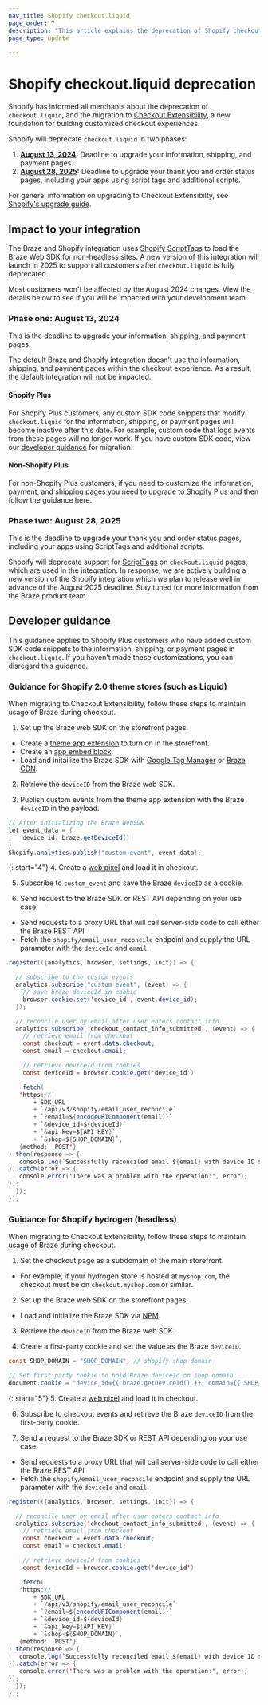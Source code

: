 ```yaml
---
nav_title: Shopify checkout.liquid
page_order: 7
description: "This article explains the deprecation of Shopify checkout.liquid, including the impact to your Shopify integration and guidance for developers."
page_type: update

---
```


# Shopify checkout.liquid deprecation

Shopify has informed all merchants about the deprecation of `checkout.liquid`, and the migration to [Checkout Extensibility](https://www.shopify.com/enterprise/blog/checkout-extensibility-winter-editions), a new foundation for building customized checkout experiences. 

Shopify will deprecate `checkout.liquid` in two phases:

1. **[August 13, 2024](#phase-one-august-13-2024):** Deadline to upgrade your information, shipping, and payment pages.
2. **[August 28, 2025](#phase-two-august-28-2025):** Deadline to upgrade your thank you and order status pages, including your apps using script tags and additional scripts.

For general information on upgrading to Checkout Extensibilty, see [Shopify's upgrade guide](https://help.shopify.com/en/manual/checkout-settings/customize-checkout-configurations/checkout-extensibility).

## Impact to your integration

The Braze and Shopify integration uses [Shopify ScriptTags](https://shopify.dev/docs/apps/build/online-store/script-tag-legacy) to load the Braze Web SDK for non-headless sites. A new version of this integration will launch in 2025 to support all customers after `checkout.liquid` is fully deprecated. 

Most customers won't be affected by the August 2024 changes. View the details below to see if you will be impacted with your development team.

### Phase one: August 13, 2024

This is the deadline to upgrade your information, shipping, and payment pages.

The default Braze and Shopify integration doesn't use the information, shipping, and payment pages within the checkout experience. As a result, the default integration will not be impacted. 

#### Shopify Plus

For Shopify Plus customers, any custom SDK code snippets that modify `checkout.liquid` for the information, shipping, or payment pages will become inactive after this date. For example, custom code that logs events from these pages will no longer work. If you have custom SDK code, view our [developer guidance](#developer-guidance) for migration.

#### Non-Shopify Plus

For non-Shopify Plus customers, if you need to customize the information, payment, and shipping pages you [need to upgrade to Shopify Plus](https://help.shopify.com/en/manual/checkout-settings/customize-checkout-configurations/checkout-extensibility#eligibility) and then follow the guidance here. 

### Phase two: August 28, 2025

This is the deadline to upgrade your thank you and order status pages, including your apps using ScriptTags and additional scripts.

Shopify will deprecate support for [ScriptTags](https://shopify.dev/docs/apps/build/online-store/script-tag-legacy) on `checkout.liquid` pages, which are used in the integration. In response, we are actively building a new version of the Shopify integration which we plan to release well in advance of the August 2025 deadline. Stay tuned for more information from the Braze product team. 

## Developer guidance

This guidance applies to Shopify Plus customers who have added custom SDK code snippets to the information, shipping, or payment pages in `checkout.liquid`. If you haven't made these customizations, you can disregard this guidance.

### Guidance for Shopify 2.0 theme stores (such as Liquid)

When migrating to Checkout Extensibility, follow these steps to maintain usage of Braze during checkout.

1. Set up the Braze web SDK on the storefront pages.
- Create a [theme app extension](https://shopify.dev/docs/apps/build/online-store/theme-app-extensions) to turn on in the storefront.
- Create an [app embed block](https://shopify.dev/docs/apps/build/online-store/theme-app-extensions/configuration#app-embed-blocks).
- Load and initailize the Braze SDK with [Google Tag Manager]({{site.baseurl}}/developer_guide/platform_integration_guides/web/initial_sdk_setup/?tab=google%20tag%20manager) or [Braze CDN]({{site.baseurl}}/developer_guide/platform_integration_guides/web/initial_sdk_setup/?tab=braze%20cdn).

2. Retrieve the `deviceID` from the Braze web SDK.

3. Publish custom events from the theme app extension with the Braze `deviceID` in the payload.

```java
// After initializing the Braze WebSDK
let event_data = {
	device_id: braze.getDeviceId()
}
Shopify.analytics.publish("custom_event", event_data);
```

{: start="4"}
4. Create a [web pixel](https://shopify.dev/docs/apps/build/marketing-analytics/build-web-pixels) and load it in checkout.

5. Subscribe to `custom_event` and save the Braze `deviceID` as a cookie.

6. Send request to the Braze SDK or REST API depending on your use case.
- Send requests to a proxy URL that will call server-side code to call either the Braze REST API
- Fetch the `shopify/email_user_reconcile` endpoint and supply the URL parameter with the `deviceId` and `email`.

```java
register(({analytics, browser, settings, init}) => {

  // subscribe to the custom events
  analytics.subscribe("custom_event", (event) => {
    // save braze deviceId in cookie
    browser.cookie.set('device_id', event.device_id);
  });

  // reconcile user by email after user enters contact info
  analytics.subscribe('checkout_contact_info_submitted', (event) => {
    // retrieve email from checkout
    const checkout = event.data.checkout;
    const email = checkout.email;

    // retrieve deviceId from cookies
    const deviceId = browser.cookie.get('device_id')

    fetch(
   'https://'
       + SDK_URL
       + `/api/v3/shopify/email_user_reconcile`
       + `?email=${encodeURIComponent(email)}`
       + `&device_id=${deviceId}`
       + `&api_key=${API_KEY}`
       + `&shop=${SHOP_DOMAIN}`,
   {method: 'POST'}
).then(response => {
   console.log(`Successfully reconciled email ${email} with device ID ${deviceId}`);
}).catch(error => {
   console.error('There was a problem with the operation:', error);
});
  });
});
```

### Guidance for Shopify hydrogen (headless) 

When migrating to Checkout Extensibility, follow these steps to maintain usage of Braze during checkout.

1. Set the checkout page as a subdomain of the main storefront.
- For example, if your hydrogen store is hosted at `myshop.com`, the checkout must be on `checkout.myshop.com` or similar.

2. Set up the Braze web SDK on the storefront pages.
- Load and initialize the Braze SDK via [NPM]({{site.baseurl}}/developer_guide/platform_integration_guides/web/initial_sdk_setup/#step-1-install-the-braze-library).

3. Retrieve the `deviceID` from the Braze web SDK.

4. Create a first-party cookie and set the value as the Braze `deviceID`.

```java
const SHOP_DOMAIN = "SHOP_DOMAIN"; // shopify shop domain

// Set first party cookie to hold Braze deviceId on shop domain
document.cookie = "device_id={{ braze.getDeviceId() }}; domain={{ SHOP_DOMAIN }}; path=/";
```

{: start="5"}
5. Create a [web pixel](https://shopify.dev/docs/apps/marketing/pixels/getting-started) and load it in checkout.

6. Subscribe to checkout events and retireve the Braze `deviceID` from the first-party cookie.

7. Send a request to the Braze SDK or REST API depending on your use case:
- Send requests to a proxy URL that will call server-side code to call either the Braze REST API
- Fetch the `shopify/email_user_reconcile` endpoint and supply the URL parameter with the `deviceId` and `email`.

```java
register(({analytics, browser, settings, init}) => {

  // reconcile user by email after user enters contact info
  analytics.subscribe('checkout_contact_info_submitted', (event) => {
    // retrieve email from checkout
    const checkout = event.data.checkout;
    const email = checkout.email;

    // retrieve deviceId from cookies
    const deviceId = browser.cookie.get('device_id')

    fetch(
   'https://'
       + SDK_URL
       + `/api/v3/shopify/email_user_reconcile`
       + `?email=${encodeURIComponent(email)}`
       + `&device_id=${deviceId}`
       + `&api_key=${API_KEY}`
       + `&shop=${SHOP_DOMAIN}`,
   {method: 'POST'}
).then(response => {
   console.log(`Successfully reconciled email ${email} with device ID ${deviceId}`);
}).catch(error => {
   console.error('There was a problem with the operation:', error);
});
  });
});
```